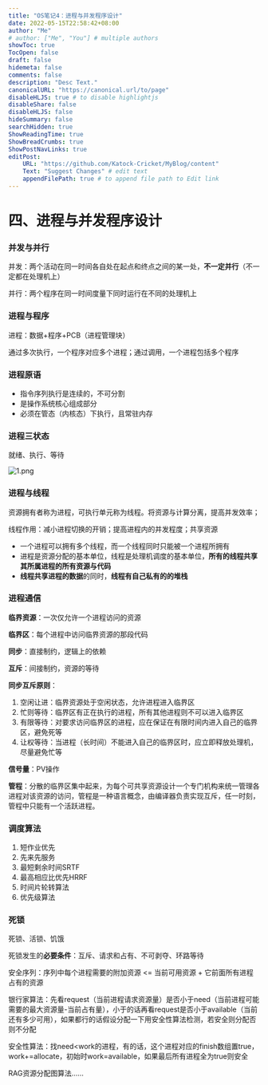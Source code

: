 ```yaml
---
title: "OS笔记4：进程与并发程序设计"
date: 2022-05-15T22:58:42+08:00
author: "Me"
# author: ["Me", "You"] # multiple authors
showToc: true
TocOpen: false
draft: false
hidemeta: false
comments: false
description: "Desc Text."
canonicalURL: "https://canonical.url/to/page"
disableHLJS: true # to disable highlightjs
disableShare: false
disableHLJS: false
hideSummary: false
searchHidden: true
ShowReadingTime: true
ShowBreadCrumbs: true
ShowPostNavLinks: true
editPost:
    URL: "https://github.com/Katock-Cricket/MyBlog/content"
    Text: "Suggest Changes" # edit text
    appendFilePath: true # to append file path to Edit link
---
```


# 四、进程与并发程序设计

### 并发与并行

并发：两个活动在同一时间各自处在起点和终点之间的某一处，**不一定并行**（不一定都在处理机上）

并行：两个程序在同一时间度量下同时运行在不同的处理机上

### 进程与程序

进程：数据+程序+PCB（进程管理块）

通过多次执行，一个程序对应多个进程；通过调用，一个进程包括多个程序

### 进程原语

- 指令序列执行是连续的，不可分割
- 是操作系统核心组成部分
- 必须在管态（内核态）下执行，且常驻内存

### 进程三状态

就绪、执行、等待

![1.png](1.png)



### 进程与线程

资源拥有者称为进程，可执行单元称为线程。将资源与计算分离，提高并发效率；

线程作用：减小进程切换的开销；提高进程内的并发程度；共享资源

- 一个进程可以拥有多个线程，而一个线程同时只能被一个进程所拥有
- 进程是资源分配的基本单位，线程是处理机调度的基本单位，**所有的线程共享其所属进程的所有资源与代码**
- **线程共享进程的数据**的同时，**线程有自己私有的的堆栈**



### 进程通信

**临界资源**：一次仅允许一个进程访问的资源

**临界区**：每个进程中访问临界资源的那段代码

**同步**：直接制约，逻辑上的依赖

**互斥**：间接制约，资源的等待

**同步互斥原则**：

1. 空闲让进：临界资源处于空闲状态，允许进程进入临界区
2. 忙则等待：临界区有正在执行的进程，所有其他进程则不可以进入临界区
3. 有限等待：对要求访问临界区的进程，应在保证在有限时间内进入自己的临界区，避免死等
4. 让权等待：当进程（长时间）不能进入自己的临界区时，应立即释放处理机，尽量避免忙等

**信号量**：PV操作

**管程**：分散的临界区集中起来，为每个可共享资源设计一个专门机构来统一管理各进程对该资源的访问，管程是一种语言概念，由编译器负责实现互斥，任一时刻，管程中只能有一个活跃进程。



### 调度算法

1. 短作业优先
2. 先来先服务
3. 最短剩余时间SRTF
4. 最高相应比优先HRRF
5. 时间片轮转算法
6. 优先级算法



### 死锁

死锁、活锁、饥饿

死锁发生的**必要条件**：互斥、请求和占有、不可剥夺、环路等待

安全序列：序列中每个进程需要的附加资源 <= 当前可用资源 + 它前面所有进程占有的资源

银行家算法：先看request（当前进程请求资源量）是否小于need（当前进程可能需要的最大资源量-当前占有量），小于的话再看request是否小于available（当前还有多少可用），如果都行的话假设分配一下用安全性算法检测，若安全则分配否则不分配

安全性算法：找need<work的进程，有的话，这个进程对应的finish数组置true，work+=allocate，初始时work=available，如果最后所有进程全为true则安全

RAG资源分配图算法……
